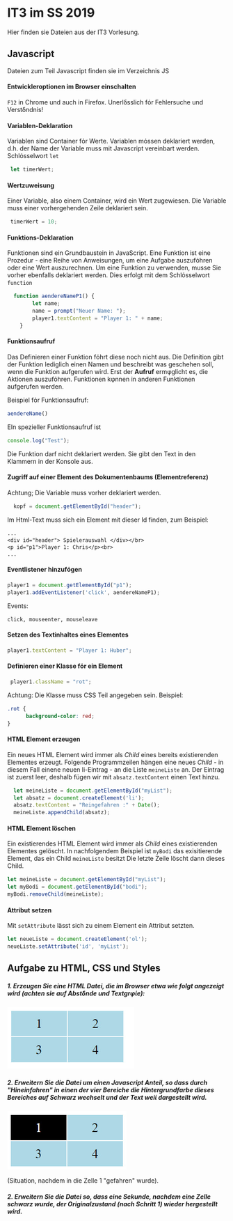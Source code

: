 # IT3 im SS 2019
Hier finden sie Dateien aus der IT3 Vorlesung. 

## Javascript
Dateien zum Teil Javascript finden sie im Verzeichnis  JS

#### Entwickleroptionen im Browser einschalten

`F12` in Chrome und auch in Firefox. Unerlδsslich fόr Fehlersuche und Verstδndnis!

#### Variablen-Deklaration

Variablen sind Container fόr Werte.  Variablen mόssen deklariert werden, d.h. der Name der Variable muss mit Javascript vereinbart werden. Schlόsselwort ``let``

```js
 let timerWert;
```

#### Wertzuweisung

Einer Variable, also einem Container, wird ein Wert zugewiesen. Die Variable muss einer vorhergehenden Zeile deklariert sein.

```js
 timerWert = 10;
```

#### Funktions-Deklaration

Funktionen sind ein Grundbaustein in JavaScript. Eine Funktion ist eine Prozedur - eine Reihe von Anweisungen, um eine Aufgabe auszufόhren oder eine Wert auszurechnen. Um eine Funktion zu verwenden, musse Sie vorher ebenfalls deklariert werden. Dies erfolgt mit dem Schlόsselwort `function`

```js
  function aendereNameP1() {
        let name;
        name = prompt("Neuer Name: ");
        player1.textContent = "Player 1: " + name;
    }
```
#### Funktionsaufruf

Das Definieren einer Funktion fόhrt diese noch nicht aus. Die Definition gibt der Funktion lediglich einen Namen und beschreibt was geschehen soll, wenn die Funktion aufgerufen wird. Erst der **Aufruf** ermφglicht es, die Aktionen auszufόhren.  Funktionen kφnnen in anderen Funktionen aufgerufen werden.

Beispiel fόr Funktionsaufruf:

```js
aendereName()
```

EIn spezieller Funktionsaufruf ist 

```js
console.log("Test");
```

Die Funktion darf nicht deklariert werden. Sie gibt den Text in den Klammern in der Konsole aus.



#### Zugriff auf einer Element des Dokumentenbaums (Elementreferenz)

Achtung; Die Variable muss vorher deklariert werden.

```js
  kopf = document.getElementById("header");
```

Im Html-Text muss sich ein Element mit dieser Id finden, zum Beispiel:

```hmtl
...
<div id="header"> Spielerauswahl </div></br>
<p id="p1">Player 1: Chris</p><br>
...
```
#### Eventlistener hinzufόgen

```js
player1 = document.getElementById("p1");
player1.addEventListener('click', aendereNameP1);
```

Events: 

```
click, mouseenter, mouseleave
```

#### Setzen des Textinhaltes eines Elementes

```js
player1.textContent = "Player 1: Huber";
```

#### Definieren einer Klasse fόr ein Element

```js
 player1.className = "rot";
```

Achtung: Die Klasse muss CSS Teil angegeben sein. Beispiel:

```css
.rot {
      background-color: red;
}
```


#### HTML Element erzeugen

Ein neues HTML Element wird immer als *Child* eines bereits existierenden Elementes erzeugt. Folgende Programmzeilen hängen eine neues *Child*  - in diesem Fall einene neuen li-Eintrag - an die Liste `meineListe`  an. Der Eintrag ist zuerst leer, deshalb fügen wir mit `absatz.textContent` einen Text hinzu.

```javascript
  let meineListe = document.getElementById("myList");
  let absatz = document.createElement('li');
  absatz.textContent = "Reingefahren :" + Date();
  meineListe.appendChild(absatz);
```



#### HTML Element löschen

Ein existierendes HTML Element wird immer als *Child* eines existierenden Elementes gelöscht. In nachfolgendem Beispiel ist  `myBodi` das exisitierende Element, das ein Child `meineListe` besitzt Die letzte Zeile löscht dann dieses Child. 

```javascript
let meineListe = document.getElementById("myList");
let myBodi = document.getElementById("bodi");
myBodi.removeChild(meineListe);
```



#### Attribut setzen

Mit `setAttribute` lässt sich zu einem Element ein Attribut setzten.

```javascript
let neueListe = document.createElement('ol');
neueListe.setAttribute('id', 'myList');
```


## Aufgabe zu HTML, CSS und Styles

##### 1. Erzeugen Sie eine HTML Datei, die im Browser etwa wie folgt angezeigt wird (achten sie auf Abstδnde und Textgrφίe):

![2019-04-23_17-42-47](assets/2019-04-23_17-42-47.jpg)

##### 2. Erweitern Sie die Datei um einen Javascript Anteil, so dass durch "Hineinfahren" in einen der vier Bereiche die Hintergrundfarbe dieses Bereiches auf Schwarz wechselt und der Text weiί dargestellt wird.

![2019-04-23_17-57-35](assets/2019-04-23_17-57-35.jpg)

(Situation, nachdem in die Zelle 1 "gefahren" wurde).

##### 2. Erweitern Sie die Datei so, dass eine Sekunde, nachdem eine Zelle schwarz wurde, der Originalzustand (nach Schritt 1) wieder hergestellt wird.

